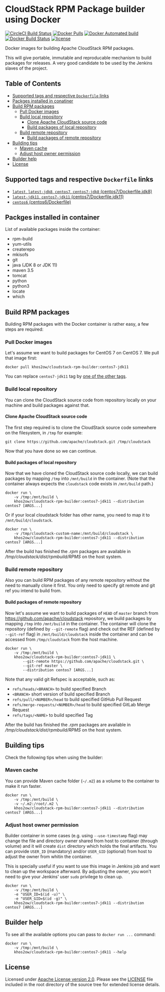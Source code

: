 # CloudStack RPM Package builder using Docker

[![CircleCI Build Status](https://circleci.com/gh/khos2ow/cloudstack-rpm-builder.svg?style=svg)](https://circleci.com/gh/khos2ow/cloudstack-rpm-builder) [![Docker Pulls](https://img.shields.io/docker/pulls/khos2ow/cloudstack-rpm-builder.svg)](https://store.docker.com/community/images/khos2ow/cloudstack-rpm-builder) [![Docker Automated build](https://img.shields.io/docker/automated/khos2ow/cloudstack-rpm-builder.svg)](https://hub.docker.com/r/khos2ow/cloudstack-rpm-builder/) [![Docker Build Status](https://img.shields.io/docker/build/khos2ow/cloudstack-rpm-builder.svg)](https://hub.docker.com/r/khos2ow/cloudstack-rpm-builder/builds/) [![license](https://img.shields.io/github/license/khos2ow/cloudstack-rpm-builder.svg)](https://github.com/khos2ow/cloudstack-rpm-builder/blob/master/LICENSE)

Docker images for building Apache CloudStack RPM packages.

This will give portable, immutable and reproducable mechanism to build packages for releases. A very good candidate to be used by the Jenkins slaves of the project.

## Table of Contents

- [Supported tags and respective `Dockerfile` links](#supported-tags-and-respective-dockerfile-links)
- [Packges installed in conatiner](#packges-installed-in-conatiner)
- [Build RPM packages](#build-rpm-packages)
  - [Pull Docker images](#pull-docker-images)
  - [Build local repository](#build-local-repository)
    - [Clone Apache CloudStack source code](#clone-apache-cloudstack-source-code)
    - [Build packages of local repository](#build-packages-of-local-repository)
  - [Build remote repository](#build-remote-repository)
    - [Build packages of remote repository](#build-packages-of-remote-repository)
- [Building tips](#building-tips)
  - [Maven cache](#maven-cache)
  - [Adjust host owner permission](#adjust-host-owner-permission)
- [Builder help](#builder-help)
- [License](#license)

## Supported tags and respective `Dockerfile` links

- [`latest`, `latest-jdk8`, `centos7`, `centos7-jdk8`  (centos7/Dockerfile.jdk8)](https://github.com/khos2ow/cloudstack-rpm-builder/blob/master/centos7/Dockerfile.jdk8)
- [`latest-jdk11`, `centos7-jdk11`  (centos7/Dockerfile.jdk11)](https://github.com/khos2ow/cloudstack-rpm-builder/blob/master/centos7/Dockerfile.jdk11)
- [`centos6` (centos6/Dockerfile)](https://github.com/khos2ow/cloudstack-rpm-builder/blob/master/centos6/Dockerfile)

## Packges installed in container

List of available packages inside the container:

- rpm-build
- yum-utils
- createrepo
- mkisofs
- git
- java (JDK 8 or JDK 11)
- maven 3.5
- tomcat
- python
- python3
- locate
- which

## Build RPM packages

Building RPM packages with the Docker container is rather easy, a few steps are required:

### Pull Docker images

Let's assume we want to build packages for CentOS 7 on CentOS 7. We pull that image first:

    docker pull khos2ow/cloudstack-rpm-builder:centos7-jdk11

You can replace `centos7-jdk11` tag by [one of the other tags](#supported-tags-and-respective-dockerfile-links).

### Build local repository

You can clone the CloudStack source code from repository locally on your machine and build packages against that.

#### Clone Apache CloudStack source code

The first step required is to clone the CloudStack source code somewhere on the filesystem, in `/tmp` for example:

    git clone https://github.com/apache/cloudstack.git /tmp/cloudstack

Now that you have done so we can continue.

#### Build packages of local repository

Now that we have cloned the CloudStack source code locally, we can build packages by mapping `/tmp` into `/mnt/build` in the container. (Note that the container always expects the `cloudstack` code exists in `/mnt/build` path.)

    docker run \
        -v /tmp:/mnt/build \
        khos2ow/cloudstack-rpm-builder:centos7-jdk11 --distribution centos7 [ARGS...]

Or if your local cloudstack folder has other name, you need to map it to `/mnt/build/cloudstack`.

    docker run \
        -v /tmp/cloudstack-custom-name:/mnt/build/cloudstack \
        khos2ow/cloudstack-rpm-builder:centos7-jdk11 --distribution centos7 [ARGS...]

After the build has finished the *.rpm* packages are available in */tmp/cloudstack/dist/rpmbuild/RPMS* on the host system.

### Build remote repository

Also you can build RPM packages of any remote repository without the need to manually clone it first. You only need to specify git remote and git ref you intend to build from.

#### Build packages of remote repository

Now let's assume we want to build packages of `HEAD` of `master` branch from https://github.com/apache/cloudstack repository, we build packages by mapping `/tmp` into `/mnt/build` in the container. The container will clone the repository (defined by `--git-remote` flag) and check out the REF (defined by `--git-ref` flag) in `/mnt/build/cloudstack` inside the container and can be accessed from `/tmp/cloudstack` from the host machine.

    docker run \
        -v /tmp:/mnt/build \
        khos2ow/cloudstack-rpm-builder:centos7-jdk11 \
            --git-remote https://github.com/apache/cloudstack.git \
            --git-ref master \
            --distribution centos7 [ARGS...]

Note that any valid git Refspec is acceptable, such as:

- `refs/heads/<BRANCH>` to build specified Branch
- `<BRANCH>` short version of build specified Branch
- `refs/pull/<NUMBER>/head` to build specified GitHub Pull Request
- `refs/merge-requests/<NUMBER>/head` to build specified GitLab Merge Request
- `refs/tags/<NAME>` to build specified Tag

After the build has finished the *.rpm* packages are available in */tmp/cloudstack/dist/rpmbuild/RPMS* on the host system.

## Building tips

Check the following tips when using the builder:

### Maven cache

You can provide Maven cache folder (`~/.m2`) as a volume to the container to make it run faster.

    docker run \
        -v /tmp:/mnt/build \
        -v ~/.m2:/root/.m2 \
        khos2ow/cloudstack-rpm-builder:centos7-jdk11 --distribution centos7 [ARGS...]

### Adjust host owner permission

Builder container in some cases (e.g. using `--use-timestamp` flag) may change the file and directory owner shared from host to container (through volume) and it will create `dist` directory which holds the final artifacts. You can provide `USER_ID` (mandatory) and/or `USER_GID` (optional) from host to adjust the owner from whitin the container.

This is specially useful if you want to use this image in Jenkins job and want to clean up the workspace afterward. By adjusting the owner, you won't need to give your Jenkins' user `sudo` privilege to clean up.

    docker run \
        -v /tmp:/mnt/build \
        -e "USER_ID=$(id -u)" \
        -e "USER_GID=$(id -g)" \
        khos2ow/cloudstack-rpm-builder:centos7-jdk11 --distribution centos7 [ARGS...]

## Builder help

To see all the available options you can pass to `docker run ...` command:

    docker run \
        -v /tmp:/mnt/build \
        khos2ow/cloudstack-rpm-builder:centos7-jdk11 --help

## License

Licensed under [Apache License version 2.0](http://www.apache.org/licenses/LICENSE-2.0). Please see the [LICENSE](https://github.com/khos2ow/cloudstack-rpm-builder/blob/master/LICENSE) file included in the root directory of the source tree for extended license details.
